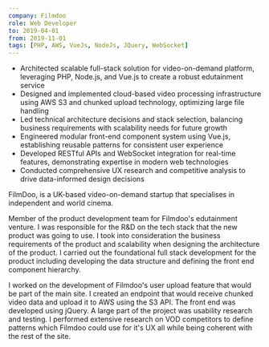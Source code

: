 ```yaml
---
company: Filmdoo
role: Web Developer
to: 2019-04-01
from: 2019-11-01
tags: [PHP, AWS, VueJs, NodeJs, JQuery, WebSocket]
---
```


<!--action-points-->

- Architected scalable full-stack solution for video-on-demand platform, leveraging PHP, Node.js, and Vue.js to create a robust edutainment service
- Designed and implemented cloud-based video processing infrastructure using AWS S3 and chunked upload technology, optimizing large file handling
- Led technical architecture decisions and stack selection, balancing business requirements with scalability needs for future growth
- Engineered modular front-end component system using Vue.js, establishing reusable patterns for consistent user experience
- Developed RESTful APIs and WebSocket integration for real-time features, demonstrating expertise in modern web technologies
- Conducted comprehensive UX research and competitive analysis to drive data-informed design decisions

<!--full-description-->

FilmDoo, is a UK-based video-on-demand startup that specialises in independent and world cinema.

Member of the product development team for Filmdoo's edutainment venture. I was responsible for the R&D on the tech stack that the new product was going to use. I took into consideration the business requirements of the product and scalability when designing the architecture of the product. I carried out the foundational full stack development for the product including developing the data structure and defining the front end component hierarchy.

I worked on the development of Filmdoo's user upload feature that would be part of the main site. I created an endpoint that would receive chunked video data and upload it to AWS using the S3 API. The front end was developed using jQuery. A large part of the project was usability research and testing. I performed extensive research on VOD competitors to define patterns which Filmdoo could use for it's UX all while being coherent with the rest of the site.
